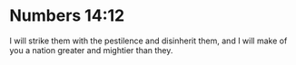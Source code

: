 # Numbers 14:12

I will strike them with the pestilence and disinherit them, and I will make of you a nation greater and mightier than they.
